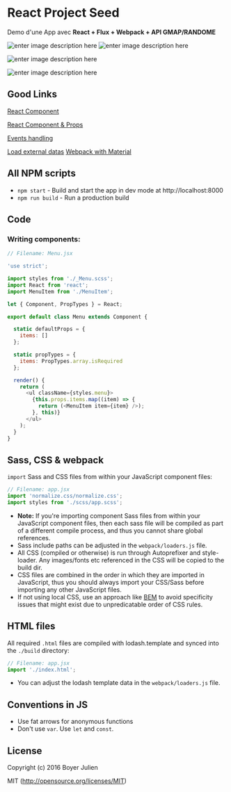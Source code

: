 # React Project Seed

Demo d'une App avec  **React + Flux + Webpack + API GMAP/RANDOME**

![enter image description here](http://no-kill-switch.ghost.io/content/images/2015/06/react.png)
![enter image description here](http://facebook.github.io/react/img/blog/flux-diagram.png)

![enter image description here](https://camo.githubusercontent.com/ebc085019011ababb0d35024824304831c7dc72a/68747470733a2f2f7765627061636b2e6769746875622e696f2f6173736574732f6c6f676f2e706e67)

![enter image description here](http://seanamarasinghe.com/wp-content/uploads/2016/04/eslint-1050x360.jpg)


## Good Links

[React Component](https://facebook.github.io/react/docs/react-component.html)

[React Component & Props](https://facebook.github.io/react/docs/components-and-props.html)

[Events handling](https://facebook.github.io/react/docs/handling-events.html)

[Load external datas](http://mediatemple.net/blog/tips/loading-and-using-external-data-in-react/)
[Webpack with Material](https://github.com/callemall/material-ui-webpack-example/tree/25938ac6f5db94645e6ea9f24a903792d3133c5d)


## All NPM scripts

* `npm start` - Build and start the app in dev mode at http://localhost:8000
* `npm run build` - Run a production build



## Code

### Writing components:

```js
// Filename: Menu.jsx

'use strict';

import styles from './_Menu.scss';
import React from 'react';
import MenuItem from './MenuItem';

let { Component, PropTypes } = React;

export default class Menu extends Component {

  static defaultProps = {
    items: []
  };

  static propTypes = {
    items: PropTypes.array.isRequired
  };

  render() {
    return (
      <ul className={styles.menu}>
        {this.props.items.map((item) => {
          return (<MenuItem item={item} />);
        }, this)}
      </ul>
    );
  }
}
```

## Sass, CSS & webpack

`import` Sass and CSS files from within your JavaScript component files:

```js
// Filename: app.jsx
import 'normalize.css/normalize.css';
import styles from './scss/app.scss';
```

* **Note:** If you're importing component Sass files from within your JavaScript component files, then each sass file will be compiled as part of a different compile process, and thus you cannot share global references. 
* Sass include paths can be adjusted in the `webpack/loaders.js` file.
* All CSS (compiled or otherwise) is run through Autoprefixer and style-loader. Any images/fonts etc referenced in the CSS will be copied to the build dir.
* CSS files are combined in the order in which they are imported in JavaScript, thus
you should always import your CSS/Sass before importing any other JavaScript files.
* If not using local CSS, use an approach like [BEM](http://cssguidelin.es/#bem-like-naming) to avoid specificity
issues that might exist due to unpredicatable order of CSS rules.

## HTML files

All required `.html` files are compiled with lodash.template and synced into the `./build` directory:

```js
// Filename: app.jsx
import './index.html';
```

* You can adjust the lodash template data in the `webpack/loaders.js` file.

## Conventions in JS

* Use fat arrows for anonymous functions
* Don't use `var`. Use `let` and `const`.


## License

Copyright (c) 2016 Boyer Julien

MIT (http://opensource.org/licenses/MIT)
